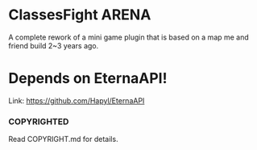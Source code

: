 # ClassesFight ARENA
A complete rework of a mini game plugin that is based on 
a map me and friend build 2~3 years ago.

# Depends on EternaAPI!
Link: https://github.com/Hapyl/EternaAPI

### COPYRIGHTED
Read COPYRIGHT.md for details.
